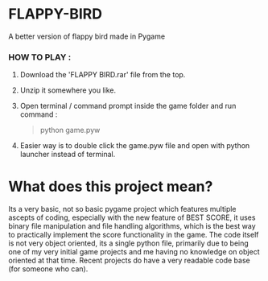 # FLAPPY-BIRD
A better version of flappy bird made in Pygame



### HOW TO PLAY :
1. Download the 'FLAPPY BIRD.rar' file from the top.
2. Unzip it somewhere you like.
3. Open terminal / command prompt inside the game folder and run command :

   > python game.pyw
4. Easier way is to double click the game.pyw file and open with python launcher instead of terminal.
# What does this project mean?
Its a very basic, not so basic pygame project which features multiple ascepts of coding, especially with the new feature of BEST SCORE, it uses binary file manipulation and file handling algorithms, which is the best way to practically implement the score functionality in the game.
The code itself is not very object oriented, its a single python file, primarily due to being one of my very initial game projects and me having no knowledge on object oriented at that time. Recent projects do have a very readable code base (for someone who can).
